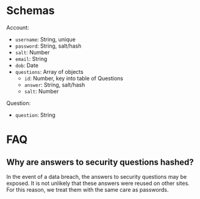 # Schemas

Account:
 - `username`: String, unique
 - `password`: String, salt/hash
 - `salt`: Number
 - `email`: String
 - `dob`: Date
 - `questions`: Array of objects
 	- `id`: Number, key into table of Questions
 	- `answer`: String, salt/hash
 	- `salt`: Number

Question:
 - `question`: String


# FAQ

## Why are answers to security questions hashed?

In the event of a data breach, the answers to security questions may be exposed. It is not unlikely that these answers were reused on other sites. For this reason, we treat them with the same care as passwords.
